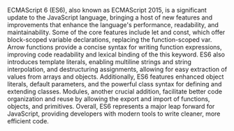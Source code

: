 ECMAScript 6 (ES6), also known as ECMAScript 2015, is a significant update to the JavaScript language, bringing a host of new features and improvements that enhance the language's performance, readability, and maintainability. Some of the core features include let and const, which offer block-scoped variable declarations, replacing the function-scoped var. Arrow functions provide a concise syntax for writing function expressions, improving code readability and lexical binding of the this keyword. ES6 also introduces template literals, enabling multiline strings and string interpolation, and destructuring assignments, allowing for easy extraction of values from arrays and objects. Additionally, ES6 features enhanced object literals, default parameters, and the powerful class syntax for defining and extending classes. Modules, another crucial addition, facilitate better code organization and reuse by allowing the export and import of functions, objects, and primitives. Overall, ES6 represents a major leap forward for JavaScript, providing developers with modern tools to write cleaner, more efficient code.
